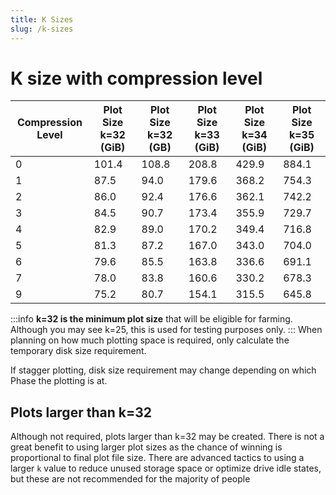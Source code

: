 ```yaml
---
title: K Sizes
slug: /k-sizes
---
```


# K size with compression level

| Compression Level | Plot Size k=32 (GiB) | Plot Size k=32 (GB) | Plot Size k=33 (GiB) | Plot Size k=34 (GiB) | Plot Size k=35 (GiB) |
| ----------------- | -------------------- | ------------------- | -------------------- | -------------------- | -------------------- |
| 0                 | 101.4                | 108.8               | 208.8                | 429.9                | 884.1                |
| 1                 | 87.5                 | 94.0                | 179.6                | 368.2                | 754.3                |
| 2                 | 86.0                 | 92.4                | 176.6                | 362.1                | 742.2                |
| 3                 | 84.5                 | 90.7                | 173.4                | 355.9                | 729.7                |
| 4                 | 82.9                 | 89.0                | 170.2                | 349.4                | 716.8                |
| 5                 | 81.3                 | 87.2                | 167.0                | 343.0                | 704.0                |
| 6                 | 79.6                 | 85.5                | 163.8                | 336.6                | 691.1                |
| 7                 | 78.0                 | 83.8                | 160.6                | 330.2                | 678.3                |
| 9                 | 75.2                 | 80.7                | 154.1                | 315.5                | 645.8                |

:::info
**k=32 is the minimum plot size** that will be eligible for farming. Although you may see k=25, this is used for testing purposes only.
:::
When planning on how much plotting space is required, only calculate the temporary disk size requirement.

If stagger plotting, disk size requirement may change depending on which Phase the plotting is at.

## Plots larger than k=32

Although not required, plots larger than k=32 may be created. There is not a great benefit to using larger plot sizes as the chance of winning is proportional to final plot file size. There are advanced tactics to using a larger `k` value to reduce unused storage space or optimize drive idle states, but these are not recommended for the majority of people
